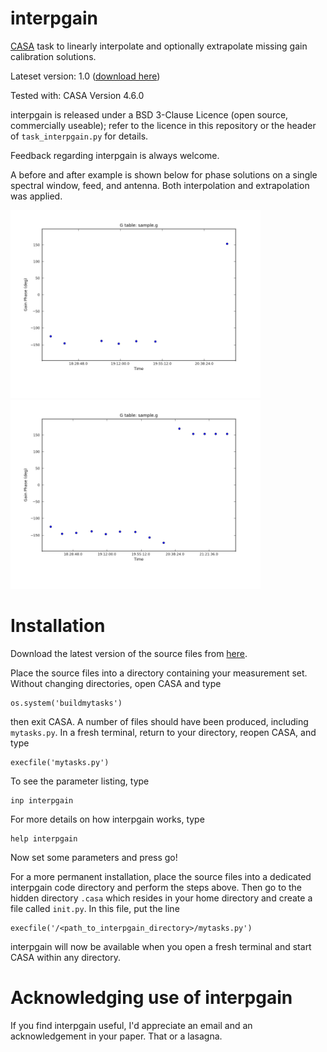 interpgain
=======

[CASA](http://casa.nrao.edu/) task to linearly interpolate and optionally extrapolate missing gain calibration solutions.

Lateset version: 1.0 ([download here](https://github.com/chrishales/interpgain/releases/latest))

Tested with: CASA Version 4.6.0

interpgain is released under a BSD 3-Clause Licence (open source, commercially useable); refer to the licence in this repository or the header of ```task_interpgain.py``` for details.

Feedback regarding interpgain is always welcome.

A before and after example is shown below for phase solutions on a single spectral window, feed, and antenna. Both interpolation and extrapolation was applied.

<img src="before.png" width="400" title="before"> <img src="after.png" width="400" title="interp+extrap">

Installation
======

Download the latest version of the source files from [here](https://github.com/chrishales/interpgain/releases/latest).

Place the source files into a directory containing your measurement set. Without changing directories, open CASA and type
```
os.system('buildmytasks')
```
then exit CASA. A number of files should have been produced, including ```mytasks.py```. In a fresh terminal, return to your directory, reopen CASA, and type
```
execfile('mytasks.py')
```
To see the parameter listing, type
```
inp interpgain
```
For more details on how interpgain works, type
```
help interpgain
```
Now set some parameters and press go!

For a more permanent installation, place the source files into a dedicated interpgain code directory and perform the steps above. Then go to the hidden directory ```.casa``` which resides in your home directory and create a file called ```init.py```. In this file, put the line
```
execfile('/<path_to_interpgain_directory>/mytasks.py')
```
interpgain will now be available when you open a fresh terminal and start CASA within any directory.

Acknowledging use of interpgain
======

If you find interpgain useful, I'd appreciate an email and an acknowledgement in your paper. That or a lasagna.
